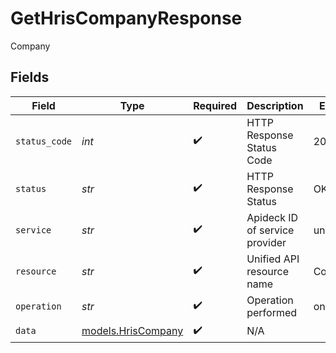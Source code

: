 # GetHrisCompanyResponse

Company


## Fields

| Field                                          | Type                                           | Required                                       | Description                                    | Example                                        |
| ---------------------------------------------- | ---------------------------------------------- | ---------------------------------------------- | ---------------------------------------------- | ---------------------------------------------- |
| `status_code`                                  | *int*                                          | :heavy_check_mark:                             | HTTP Response Status Code                      | 200                                            |
| `status`                                       | *str*                                          | :heavy_check_mark:                             | HTTP Response Status                           | OK                                             |
| `service`                                      | *str*                                          | :heavy_check_mark:                             | Apideck ID of service provider                 | undefined                                      |
| `resource`                                     | *str*                                          | :heavy_check_mark:                             | Unified API resource name                      | Companies                                      |
| `operation`                                    | *str*                                          | :heavy_check_mark:                             | Operation performed                            | one                                            |
| `data`                                         | [models.HrisCompany](../models/hriscompany.md) | :heavy_check_mark:                             | N/A                                            |                                                |
